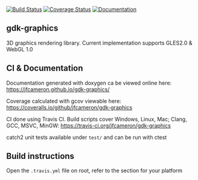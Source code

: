 [![Build Status](https://travis-ci.org/jfcameron/gdk-graphics.svg?branch=master)](https://travis-ci.org/jfcameron/gdk-graphics) [![Coverage Status](https://coveralls.io/repos/github/jfcameron/gdk-graphics/badge.svg?branch=master)](https://coveralls.io/github/jfcameron/gdk-graphics?branch=master) [![Documentation](https://img.shields.io/badge/documentation-doxygen-blue.svg)](https://jfcameron.github.io/gdk-graphics/)

## gdk-graphics

3D graphics rendering library. Current implementation supports GLES2.0 & WebGL 1.0

## CI & Documentation

Documentation generated with doxygen ca be viewed online here: https://jfcameron.github.io/gdk-graphics/

Coverage calculated with gcov viewable here: https://coveralls.io/github/jfcameron/gdk-graphics

CI done using Travis CI. Build scripts cover Windows, Linux, Mac; Clang, GCC, MSVC, MinGW: https://travis-ci.org/jfcameron/gdk-graphics

catch2 unit tests available under `test/` and can be run with ctest

## Build instructions
Open the `.travis.yml` file on root, refer to the section for your platform
